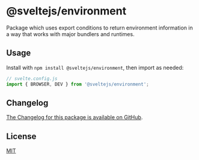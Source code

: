 # @sveltejs/environment

Package which uses export conditions to return environment information in a way that works with major bundlers and runtimes.

## Usage

Install with `npm install @sveltejs/environment`, then import as needed:

```js
// svelte.config.js
import { BROWSER, DEV } from '@sveltejs/environment';
```
## Changelog

[The Changelog for this package is available on GitHub](https://github.com/sveltejs/kit/blob/master/packages/environment/CHANGELOG.md).

## License

[MIT](LICENSE)
